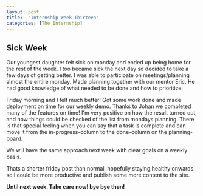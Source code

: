 ```yaml
---
layout: post
title:  "Internship Week Thirteen"
categories: [The Internship]
---
```


## Sick Week

Our youngest daughter felt sick on monday and ended up being home for the rest of the week.
I too became sick the next day so decided to take a few days of getting better.
I was able to participate on meetings/planning almost the entire monday.
Made planning together with our mentor Eric. He had good knowledge of what needed to be done and how to prioritize.

Friday morning and I felt much better! Got some work done and made deployment on time for our weekly demo.
Thanks to Johan we completed many of the features on time! I'm very positive on how the result turned out, and how things could be checked of the list from mondays planning. There is that special feeling when you can say that a task is complete and can move it from the in-progress-column to the done-column on the planning-board.

We will have the same approach next week with clear goals on a weekly basis.

Thats a shorter friday post than normal, hopefully staying healthy onwards so I could be more productive and publish some more content to the site.

**Until next week. Take care now! bye bye then!**

